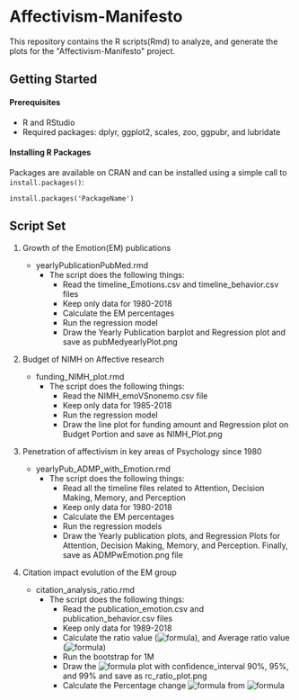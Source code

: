 # Affectivism-Manifesto
This repository contains the R scripts(Rmd) to analyze, and generate the plots for the "Affectivism-Manifesto" project.

## Getting Started
#### Prerequisites
* R and RStudio
* Required packages: dplyr, ggplot2, scales, zoo, ggpubr, and lubridate
#### Installing R Packages
Packages are available on CRAN and can be installed using a simple call to ```install.packages()```:
```
install.packages('PackageName')
```

## Script Set
1. Growth of the Emotion(EM) publications
     - yearlyPublicationPubMed.rmd
          * The script does the following things:
            * Read the timeline_Emotions.csv and timeline_behavior.csv files
            * Keep only data for 1980-2018
            * Calculate the EM percentages
            * Run the regression model
            * Draw the Yearly Publication barplot and Regression plot and save as pubMedyearlyPlot.png

2. Budget of NIMH on Affective research
     - funding_NIMH_plot.rmd
          * The script does the following things:
               * Read the NIMH_emoVSnonemo.csv file
               * Keep only data for 1985-2018
               * Run the regression model
               * Draw the line plot for funding amount and Regression plot on Budget Portion and save as NIMH_Plot.png

3. Penetration of affectivism in key areas of Psychology since 1980
     - yearlyPub_ADMP_with_Emotion.rmd
          * The script does the following things:
               * Read all the timeline files related to Attention, Decision Making, Memory, and Perception
               * Keep only data for 1980-2018
               * Calculate the EM percentages
               * Run the regression models
               * Draw the Yearly publication plots, and Regression Plots for Attention, Decision Making, Memory, and Perception. Finally, save as ADMPwEmotion.png file 
               
4. Citation impact evolution of the EM group
     - citation_analysis_ratio.rmd
          * The script does the following things:
               * Read the publication_emotion.csv and publication_behavior.csv files
               * Keep only data for 1989-2018
               * Calculate the ratio value (![formula](https://render.githubusercontent.com/render/math?math=r_{c})), and Average ratio value (![formula](https://render.githubusercontent.com/render/math?math=\bar{r_{c}}))
               * Run the bootstrap for 1M
               * Draw the ![formula](https://render.githubusercontent.com/render/math?math=r_{c}) plot with confidence_interval 90%, 95%, and 99% and save as rc_ratio_plot.png
               * Calculate the Percentage change ![formula](https://render.githubusercontent.com/render/math?math=\Delta{C}) from ![formula](https://render.githubusercontent.com/render/math?math=r_{c})
               
